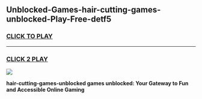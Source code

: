 
## Unblocked-Games-hair-cutting-games-unblocked-Play-Free-detf5
<h3>
<a href="https://premium76.site?title=hair-cutting-games-unblocked&ref=10A">CLICK TO PLAY</a></h3>
<hr>

<h3>
<a href="https://premium76.site?title=hair-cutting-games-unblocked&ref=10A">CLICK 2 PLAY</a>
  
</h3>

<a href="https://premium76.site?title=hair-cutting-games-unblocked&ref=10A"><img src="https://clearcache.store/games.png"></a>


**hair-cutting-games-unblocked games unblocked: Your Gateway to Fun and Accessible Online Gaming**
